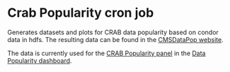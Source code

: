 # Crab Popularity cron job

Generates datasets and plots for CRAB data popularity based on condor data in hdfs. The resulting data can be found in the [CMSDataPop website](https://cmsdatapop.web.cern.ch/cmsdatapop/crabPop/).

The data is currently used for the [CRAB Popularity panel](https://monit-grafana.cern.ch/goto/_I7W8TrNg?orgId=11) in the [Data Popularity dashboard](https://monit-grafana.cern.ch/goto/uQlMUorHg?orgId=11).
